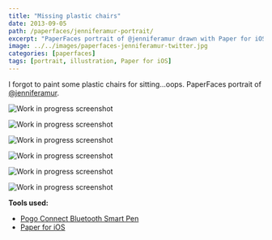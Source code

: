 ```yaml
---
title: "Missing plastic chairs"
date: 2013-09-05
path: /paperfaces/jenniferamur-portrait/
excerpt: "PaperFaces portrait of @jenniferamur drawn with Paper for iOS on an iPad."
image: ../../images/paperfaces-jenniferamur-twitter.jpg
categories: [paperfaces]
tags: [portrait, illustration, Paper for iOS]
---
```


I forgot to paint some plastic chairs for sitting...oops. PaperFaces portrait of [@jenniferamur](https://twitter.com/jenniferamur).

![Work in progress screenshot](../../images/paperfaces-jenniferamur-process-1-lg.jpg)

![Work in progress screenshot](../../images/paperfaces-jenniferamur-process-2-lg.jpg)

![Work in progress screenshot](../../images/paperfaces-jenniferamur-process-3-lg.jpg)

![Work in progress screenshot](../../images/paperfaces-jenniferamur-process-4-lg.jpg)

![Work in progress screenshot](../../images/paperfaces-jenniferamur-process-5-lg.jpg)

![Work in progress screenshot](../../images/paperfaces-jenniferamur-process-6-lg.jpg)


**Tools used:**

- [Pogo Connect Bluetooth Smart Pen](https://www.amazon.com/gp/product/B009K448L4/ref=as_li_ss_tl?ie=UTF8&camp=1789&creative=390957&creativeASIN=B009K448L4&linkCode=as2&tag=mademist-20)
- [Paper for iOS](https://paper.bywetransfer.com/)
